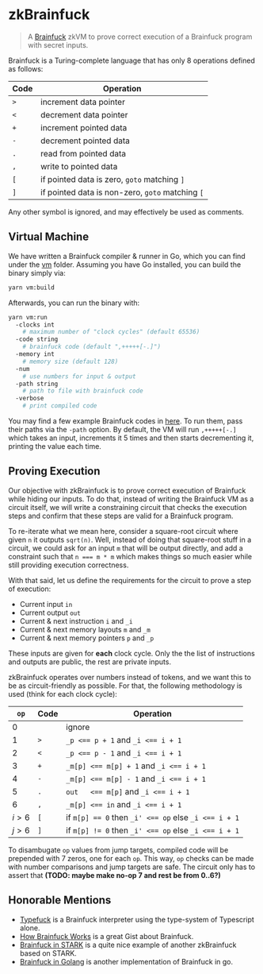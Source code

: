 # zkBrainfuck

> A [Brainfuck](https://en.wikipedia.org/wiki/Brainfuck) zkVM to prove correct execution of a Brainfuck program with secret inputs.

Brainfuck is a Turing-complete language that has only 8 operations defined as follows:

| Code | Operation                                        |
| ---- | ------------------------------------------------ |
| `>`  | increment data pointer                           |
| `<`  | decrement data pointer                           |
| `+`  | increment pointed data                           |
| `-`  | decrement pointed data                           |
| `.`  | read from pointed data                           |
| `,`  | write to pointed data                            |
| `[`  | if pointed data is zero, `goto` matching `]`     |
| `]`  | if pointed data is non-zero, `goto` matching `[` |

Any other symbol is ignored, and may effectively be used as comments.

## Virtual Machine

We have written a Brainfuck compiler & runner in Go, which you can find under the [vm](./vm/) folder. Assuming you have Go installed, you can build the binary simply via:

```sh
yarn vm:build
```

Afterwards, you can run the binary with:

```sh
yarn vm:run
  -clocks int
    # maximum number of "clock cycles" (default 65536)
  -code string
    # brainfuck code (default ",+++++[-.]")
  -memory int
    # memory size (default 128)
  -num
    # use numbers for input & output
  -path string
    # path to file with brainfuck code
  -verbose
    # print compiled code
```

You may find a few example Brainfuck codes in [here](./vm/sample). To run them, pass their paths via the `-path` option. By default, the VM will run `,+++++[-.]` which takes an input, increments it 5 times and then starts decrementing it, printing the value each time.

## Proving Execution

Our objective with zkBrainfuck is to prove correct execution of Brainfuck while hiding our inputs. To do that, instead of writing the Brainfuck VM as a circuit itself, we will write a constraining circuit that checks the execution steps and confirm that these steps are valid for a Brainfuck program.

To re-iterate what we mean here, consider a square-root circuit where given `n` it outputs `sqrt(n)`. Well, instead of doing that square-root stuff in a circuit, we could ask for an input `m` that will be output directly, and add a constraint such that `n === m * m` which makes things so much easier while still providing execution correctness.

With that said, let us define the requirements for the circuit to prove a step of execution:

- Current input `in`
- Current output `out`
- Current & next instruction `i` and `_i`
- Current & next memory layouts `m` and `_m`
- Current & next memory pointers `p` and `_p`

These inputs are given for **each** clock cycle. Only the the list of instructions and outputs are public, the rest are private inputs.

zkBrainfuck operates over numbers instead of tokens, and we want this to be as circuit-friendly as possible. For that, the following methodology is used (think for each clock cycle):

| `op`    | Code | Operation                                            |
| ------- | ---- | ---------------------------------------------------- |
| 0       |      | ignore                                               |
| 1       | `>`  | `_p <== p + 1` and `_i <== i + 1`                    |
| 2       | `<`  | `_p <== p - 1` and `_i <== i + 1`                    |
| 3       | `+`  | `_m[p] <== m[p] + 1` and `_i <== i + 1`              |
| 4       | `-`  | `_m[p] <== m[p] - 1` and `_i <== i + 1`              |
| 5       | `.`  | `out   <== m[p]` and `_i <== i + 1`                  |
| 6       | `,`  | `_m[p] <== in` and `_i <== i + 1`                    |
| $i > 6$ | `[`  | if `m[p] == 0` then `_i' <== op` else `_i <== i + 1` |
| $j > 6$ | `]`  | if `m[p] != 0` then `_i' <== op` else `_i <== i + 1` |

To disambugate `op` values from jump targets, compiled code will be prepended with 7 zeros, one for each `op`. This way, `op` checks can be made with number comparisons and jump targets are safe. The circuit only has to assert that **(TODO: maybe make no-op 7 and rest be from 0..6?)**

## Honorable Mentions

- [Typefuck](https://github.com/susisu/typefuck) is a Brainfuck interpreter using the type-system of Typescript alone.
- [How Brainfuck Works](https://gist.github.com/roachhd/dce54bec8ba55fb17d3a) is a great Gist about Brainfuck.
- [Brainfuck in STARK](https://neptune.cash/learn/brainfuck-tutorial/) is a quite nice example of another zkBrainfuck based on STARK.
- [Brainfuck in Golang](https://github.com/kgabis/brainfuck-go/blob/master/bf.go) is another implementation of Brainfuck in go.
